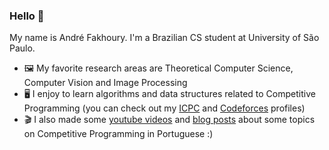 ### Hello 👋

My name is André Fakhoury. I'm a Brazilian CS student at University of São Paulo.

- 🖼 My favorite research areas are Theoretical Computer Science, Computer Vision and Image Processing
- 🖥 I enjoy to learn algorithms and data structures related to Competitive Programming (you can check out my [ICPC](https://icpc.global/ICPCID/ZHCQSDH16FWX) and [Codeforces](https://www.codeforces.com/profile/fakhoury) profiles)
- 🎬 I also made some [youtube videos](https://www.youtube.com/gemaicmc) and [blog posts](http://gema.icmc.usp.br/Material) about some topics on Competitive Programming in Portuguese :)
